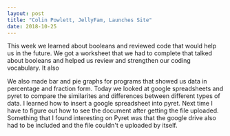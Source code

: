 ```yaml
---
layout: post
title: "Colin Powlett, JellyFam, Launches Site"
date: 2018-10-25
---
```


This week we learned about booleans and reviewed code that would help us in the future. We got a worksheet that we had to complete that talked about booleans and helped us review and strengthen our coding vocabulary. It also

We also made bar and pie graphs for programs that showed us data in percentage and fraction form. Today we looked at google spreadsheets and pyret to compare the similarites and differences between different types of data. I learned how to insert a google spreadsheet into pyret. Next time I have to figure out how to see the document after getting the file uploaded. Something that I found interesting on Pyret was that the google drive also had to be included and the file couldn't e uploaded by itself. 
